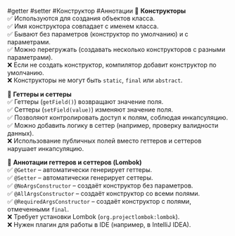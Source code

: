 #getter #setter #Конструктор #Аннотации
🔹 **Конструкторы**  
✅ Используются для создания объектов класса.  
✅ Имя конструктора совпадает с именем класса.  
✅ Бывают без параметров (конструктор по умолчанию) и с параметрами.  
✅ Можно перегружать (создавать несколько конструкторов с разными параметрами).  
❌ Если не создать конструктор, компилятор добавит конструктор по умолчанию.  
❌ Конструкторы не могут быть `static`, `final` или `abstract`.

🔹 **Геттеры и сеттеры**  
✅ Геттеры (`getField()`) возвращают значение поля.  
✅ Сеттеры (`setField(value)`) изменяют значение поля.  
✅ Позволяют контролировать доступ к полям, соблюдая инкапсуляцию.  
✅ Можно добавить логику в сеттер (например, проверку валидности данных).  
❌ Использование публичных полей вместо геттеров и сеттеров нарушает инкапсуляцию.

🔹 **Аннотации геттеров и сеттеров (Lombok)**  
✅ `@Getter` – автоматически генерирует геттеры.  
✅ `@Setter` – автоматически генерирует сеттеры.  
✅ `@NoArgsConstructor` – создаёт конструктор без параметров.  
✅ `@AllArgsConstructor` – создаёт конструктор со всеми полями.  
✅ `@RequiredArgsConstructor` – создаёт конструктор с полями, отмеченными `final`.  
❌ Требует установки Lombok (`org.projectlombok:lombok`).  
❌ Нужен плагин для работы в IDE (например, в IntelliJ IDEA).